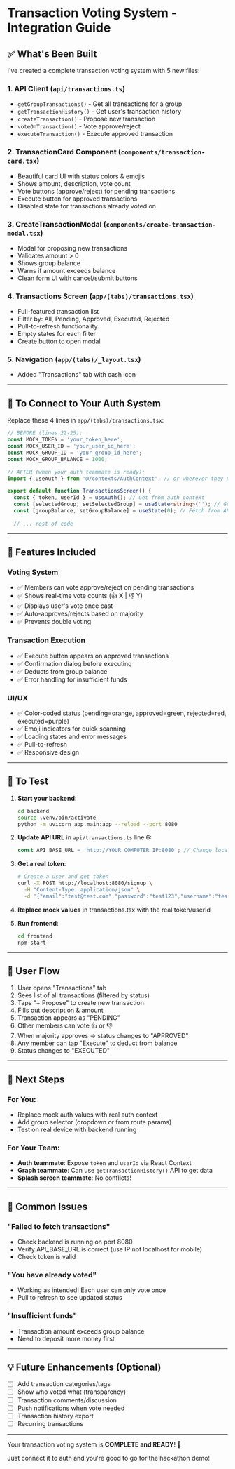 # Transaction Voting System - Integration Guide

## ✅ What's Been Built

I've created a complete transaction voting system with 5 new files:

### 1. **API Client** (`api/transactions.ts`)
- `getGroupTransactions()` - Get all transactions for a group
- `getTransactionHistory()` - Get user's transaction history
- `createTransaction()` - Propose new transaction
- `voteOnTransaction()` - Vote approve/reject
- `executeTransaction()` - Execute approved transaction

### 2. **TransactionCard Component** (`components/transaction-card.tsx`)
- Beautiful card UI with status colors & emojis
- Shows amount, description, vote count
- Vote buttons (approve/reject) for pending transactions
- Execute button for approved transactions
- Disabled state for transactions already voted on

### 3. **CreateTransactionModal** (`components/create-transaction-modal.tsx`)
- Modal for proposing new transactions
- Validates amount > 0
- Shows group balance
- Warns if amount exceeds balance
- Clean form UI with cancel/submit buttons

### 4. **Transactions Screen** (`app/(tabs)/transactions.tsx`)
- Full-featured transaction list
- Filter by: All, Pending, Approved, Executed, Rejected
- Pull-to-refresh functionality
- Empty states for each filter
- Create button to open modal

### 5. **Navigation** (`app/(tabs)/_layout.tsx`)
- Added "Transactions" tab with cash icon

---

## 🔧 To Connect to Your Auth System

Replace these 4 lines in `app/(tabs)/transactions.tsx`:

```typescript
// BEFORE (lines 22-25):
const MOCK_TOKEN = 'your_token_here';
const MOCK_USER_ID = 'your_user_id_here';
const MOCK_GROUP_ID = 'your_group_id_here';
const MOCK_GROUP_BALANCE = 1000;

// AFTER (when your auth teammate is ready):
import { useAuth } from '@/contexts/AuthContext'; // or wherever they put it

export default function TransactionsScreen() {
  const { token, userId } = useAuth(); // Get from auth context
  const [selectedGroup, setSelectedGroup] = useState<string>(''); // Get from group selector
  const [groupBalance, setGroupBalance] = useState(0); // Fetch from API
  
  // ... rest of code
```

---

## 🎨 Features Included

### Voting System
- ✅ Members can vote approve/reject on pending transactions
- ✅ Shows real-time vote counts (👍 X | 👎 Y)
- ✅ Displays user's vote once cast
- ✅ Auto-approves/rejects based on majority
- ✅ Prevents double voting

### Transaction Execution
- ✅ Execute button appears on approved transactions
- ✅ Confirmation dialog before executing
- ✅ Deducts from group balance
- ✅ Error handling for insufficient funds

### UI/UX
- ✅ Color-coded status (pending=orange, approved=green, rejected=red, executed=purple)
- ✅ Emoji indicators for quick scanning
- ✅ Loading states and error messages
- ✅ Pull-to-refresh
- ✅ Responsive design

---

## 🚀 To Test

1. **Start your backend**:
   ```bash
   cd backend
   source .venv/bin/activate
   python -m uvicorn app.main:app --reload --port 8080
   ```

2. **Update API URL** in `api/transactions.ts` line 6:
   ```typescript
   const API_BASE_URL = 'http://YOUR_COMPUTER_IP:8080'; // Change localhost to your IP for mobile
   ```

3. **Get a real token**:
   ```bash
   # Create a user and get token
   curl -X POST http://localhost:8080/signup \
     -H "Content-Type: application/json" \
     -d '{"email":"test@test.com","password":"test123","username":"tester"}'
   ```

4. **Replace mock values** in transactions.tsx with the real token/userId

5. **Run frontend**:
   ```bash
   cd frontend
   npm start
   ```

---

## 📱 User Flow

1. User opens "Transactions" tab
2. Sees list of all transactions (filtered by status)
3. Taps "+ Propose" to create new transaction
4. Fills out description & amount
5. Transaction appears as "PENDING"
6. Other members can vote 👍 or 👎
7. When majority approves → status changes to "APPROVED"
8. Any member can tap "Execute" to deduct from balance
9. Status changes to "EXECUTED"

---

## 🎯 Next Steps

### For You:
- Replace mock auth values with real auth context
- Add group selector (dropdown or from route params)
- Test on real device with backend running

### For Your Team:
- **Auth teammate**: Expose `token` and `userId` via React Context
- **Graph teammate**: Can use `getTransactionHistory()` API to get data
- **Splash screen teammate**: No conflicts!

---

## 🐛 Common Issues

### "Failed to fetch transactions"
- Check backend is running on port 8080
- Verify API_BASE_URL is correct (use IP not localhost for mobile)
- Check token is valid

### "You have already voted"
- Working as intended! Each user can only vote once
- Pull to refresh to see updated status

### "Insufficient funds"
- Transaction amount exceeds group balance
- Need to deposit more money first

---

## 💡 Future Enhancements (Optional)

- [ ] Add transaction categories/tags
- [ ] Show who voted what (transparency)
- [ ] Transaction comments/discussion
- [ ] Push notifications when vote needed
- [ ] Transaction history export
- [ ] Recurring transactions

---

Your transaction voting system is **COMPLETE and READY**! 🎉

Just connect it to auth and you're good to go for the hackathon demo!
